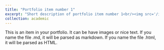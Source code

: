 ```yaml
---
title: "Portfolio item number 1"
excerpt: "Short description of portfolio item number 1<br/><img src='/images/500x300.png'>"
collection: academic
---
```


This is an item in your portfolio. It can be have images or nice text. If you name the file .md, it will be parsed as markdown. If you name the file .html, it will be parsed as HTML. 
